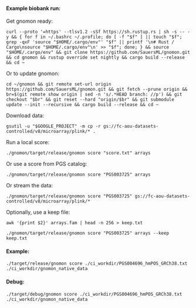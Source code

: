 #### Example biobank run:
Get gnomon ready:
```
curl --proto '=https' --tlsv1.2 -sSf https://sh.rustup.rs | sh -s -- -y && { for f in ~/.bashrc ~/.profile; do [ -f "$f" ] || touch "$f"; grep -qxF 'source "$HOME/.cargo/env"' "$f" || printf '\n# Rust / Cargo\nsource "$HOME/.cargo/env"\n' >> "$f"; done; } && source "$HOME/.cargo/env" && git clone https://github.com/SauersML/gnomon.git && cd gnomon && rustup override set nightly && cargo build --release && cd ~
```

Or to update gnomon:
```
cd ~/gnomon && git remote set-url origin https://github.com/SauersML/gnomon.git && git fetch --prune origin && br=$(git remote show origin | sed -n 's/.*HEAD branch: //p') && git checkout "$br" && git reset --hard "origin/$br" && git submodule update --init --recursive && cargo build --release && cd ~
```

Download data:
```
gsutil -u "$GOOGLE_PROJECT" -m cp -r gs://fc-aou-datasets-controlled/v8/microarray/plink/* .
```

Run a local score:
```
./gnomon/target/release/gnomon score "score.txt" arrays
```

Or use a score from PGS catalog:
```
./gnomon/target/release/gnomon score "PGS003725" arrays
```

Or stream the data:
```
./gnomon/target/release/gnomon score "PGS003725" gs://fc-aou-datasets-controlled/v8/microarray/plink/*
```

Optionally, use a keep file:
```
awk '{print $2}' arrays.fam | head -n 256 > keep.txt
```

```
./gnomon/target/release/gnomon score "PGS003725" arrays --keep keep.txt
```

#### Example:
```
./target/release/gnomon score ./ci_workdir/PGS004696_hmPOS_GRCh38.txt ./ci_workdir/gnomon_native_data
```

#### Debug:
```
./target/debug/gnomon score ./ci_workdir/PGS004696_hmPOS_GRCh38.txt ./ci_workdir/gnomon_native_data
```
